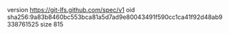 version https://git-lfs.github.com/spec/v1
oid sha256:9a83b8460bc553bca81a5d7ad9e80043491f590cc1ca41f92d48ab9338761525
size 815
